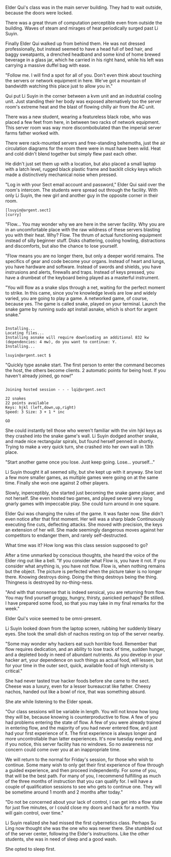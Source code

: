 Elder Qui's class was in the main server building. They had to wait outside, because the doors were locked.

There was a great thrum of computation perceptible even from outside the building. Waves of steam and mirages of heat periodically surged past Li Suyin.

Finally Elder Qui walked up from behind them. He was not dressed professionally, but instead seemed to have a head full of bed hair, and baggy sweatpants, a drenched headband and some kind of home brewed beverage in a glass jar, which he carried in his right hand, while his left was carrying a massive duffel bag with ease.

"Follow me. I will find a spot for all of you. Don't even think about touching the servers or network equipment in here. We've got a mountain of bandwidth watching this place just to allow you in."

Qui put Li Suyin in the corner between a kvm unit and an industrial cooling unit. Just standing their her body was exposed alternatively too the server room's extreme heat and the blast of flowing chilly air from the AC unit.

There was a new student, wearing a featureless black robe, who was placed a few feet from here, in between two racks of network equipment. This server room was way more discombobulated than the imperial server farms father worked with.

There were rack-mounted servers and free-standing behemoths, just the air circulation diagrams for the room there were in must have been wild. Heat and cold didn't blend together but simply flew past each other.

He didn't just set them up with a location, but also placed a small laptop with a latch level, rugged black plastic frame and backlit clicky keys which made a distinctively mechanical noise when pressed.

"Log in with your Sect email account and password," Elder Qui said over the room's intercom. The students were spread out through the facility. With only Li Suyin, the new girl and another guy in the opposite corner in their room.

```
[lsuyin@argent.sect]
[curry]
```

"Flow... You may wonder why we are here in the server facility. Why you are in an uncomfortable place with the raw wildness of these servers blasting you with their heat. Why? Flow. The thrum of actual functioning equipment instead of silly beginner stuff. Disks chattering, cooling howling, distractions and discomforts, but also the chance to lose yourself.

"Flow means you are no longer there, but only a deeper world remains. The specifics of gear and code become your organs. Instead of heart and lungs, you have hardware and software. Instead of swords and shields, you have instrusions and alerts, firewalls and traps. Instead of keys pressed, you have a drumbeat of the keyboard being played as a masterful instrument.

"You will flow as a snake slips through a net, waiting for the perfect moment to strike. In this came, since you're knowledge levels are low and widely varied, you are going to play a game. A networked game, of course, because yes. The game is called snake, played on your terminal. Launch the snake game by running sudo apt install asnake, which is short for argent snake."

```lsuyin@argent.sect $ sudo apt install asnake

Installing...
Locating files...
Installing asnake will require downloading an additional 832 kw (dependencies: 4 mw), do you want to continue: Y.
Installing...

lsuyin@argent.sect $
```

"Quickly type asnake start. The first person to enter the command becomes the host, the others become clients. 2 automatic points for being host. If you haven't already joined, go now!"

```lsuyin@argent.sect $ asnake start

Joining hosted session - - - lqi@argent.sect

22 snakes
22 points available
Keys: hjkl (left,down,up,right)
Speed: 3 Size: 3 + 1 * inc

GO
```

She could instantly tell those who weren't familiar with the vim hjkl keys as they crashed into the snake game's wall. 
Li Suyin dodged another snake, and made nice rectangular spirals, but found herself penned in shortly. 
Trying to make a very quick turn, she crashed into her own wall in 13th place.

"Start another game once you lose. Just keep going. Lose... yourself..."

Li Suyin thought it all seemed silly, but she kept up with it anyway. She lost a few more smaller games, as multiple games were going on at the same time. Finally she won one against 2 other players.

Slowly, inperceptibly, she started just becoming the snake game player, and not herself. She even hosted two games, and played several very long gnarly games with impeccable play. She could turn around in one square.

Elder Qui was changing the rules of the game. It was faster now. She didn't even notice after that first moment. Her will was a sharp blade Continuously executing fine cuts, deflecting attacks. She moved with precision, the keys an extension of her will. She made seemingly dangerous moves against her competitors to endanger them, and rarely self-destructed.

What time was it? How long was this class session supposed to go?

After a time unmarked by conscious thoughts, she heard the voice of the Elder ring out like a bell. "If you consider what Flow is, you have it not. If you consider what anything is, you have not flow. Flow is, when nothing remains but the object. The picture is perfected when the picture taker is no longer there. Knowing destroys doing. Doing the thing destroys being the thing. Thingness is destroyed by no-thing-ness.

"And with that nonsense that is indeed sensical, you are returning from flow. You may find yourself groggy, hungry, thirsty, panicked perhaps? Be stilled. I have prepared some food, so that you may take in my final remarks for the week."

Elder Qui's voice seemed to be omni-present. 

Li Suyin looked down from the laptop screen, rubbing her suddenly bleary eyes. She took the small dish of nachos resting on top of the server nearby.

"Some may wonder why hackers eat such horrible food. Remember that flow requires dedication, and an ability to lose track of time, sudden hunger, and a depleted body in need of abundant nutrients. As you develop in your hacker art, your dependence on such things as actual food, will lessen, but for your time in the outer sect, quick, available food of high intensity is critical."

She had never tasted true hacker foods before she came to the sect. Cheese was a luxury, even for a lesser bureaucrat like father. Cheesy nachos, handed out like a bowl of rice, that was something absurd.

She ate while listening to the Elder speak.

"Our class sessions will be variable in length. You will not know how long they will be, because knowing is counterproductive to flow. A few of you had problems entering the state of flow. A few of you were already trained in entering flow, and the majority of you had never entered flow, and just had your first experience of it. The first experience is always longer and more uncontrollable than latter experiences. It's now tuesday evening, and if you notice, this server facility has no windows. So no awareness nor concern could come over you at an inappropriate time.

We will return to the normal for Friday's session, for those who wish to continue. Some many wish to only get their first experience of flow through a guided experience, and then proceed independently. For some of you, that will be the best path. For many of you, I recommend fulfilling as much of the three months of instruction that you can qualify for. I will have a couple of 
qualification sessions to see who gets to continue one. They will  be sometime around 1 month and 2 months after today."

"Do not be concerned about your lack of control, I can get into a flow state for just five minutes, or I could close my doors and hack for a month. You will gain control, over time."

Li Suyin realized she had missed the first cybernetics class. Perhaps Su Ling now thought she was the one who was never there. She stumbled out of the server center, following the Elder's instructions. Like the other students, she was in need of sleep and a good wash.

She opted to sleep first.
